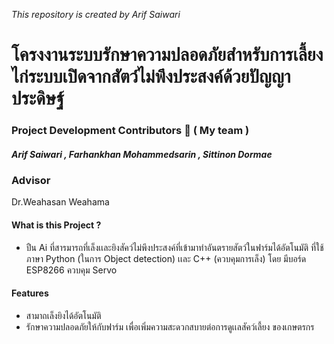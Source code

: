  *This repository is created by Arif Saiwari*

# โครงงานระบบรักษาความปลอดภัยสำหรับการเลี้ยงไก่ระบบเปิดจากสัตว์ไม่พึงประสงค์ด้วยปัญญาประดิษฐ์
### Project Development Contributors 🔧 ( My team )
##### Arif Saiwari , Farhankhan Mohammedsarin , Sittinon Dormae
### Advisor 
Dr.Weahasan Weahama

#### What is this Project ?
- ปืน Ai ที่สารมารถที่เล็งเเละยิงสัคว์ไม่พึงประสงค์ที่เข้ามาทำอันตรายสัตว์ในฟาร์มได้อัตโนมัติ ที่ใช้ภาษา Python (ในการ Object detection) เเละ C++ (ควบคุมการเล็ง)
โดย มีบอร์ด ESP8266 ควบคุม Servo

#### Features
- สามาถเล็งยิงได้อัตโนมัติ
- รักษาความปลอดภัยให้กับฟาร์ม เพื่อเพิ่มความสะดวกสบายต่อการดูเเลสัคว์เลี้ยง ของเกษตรกร

